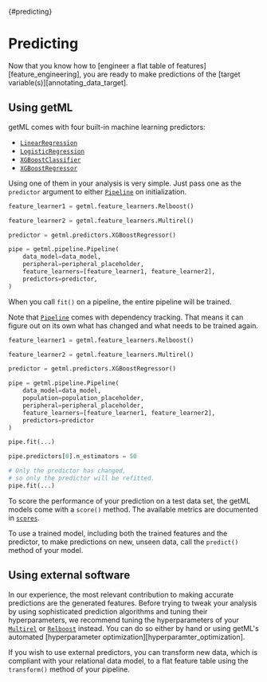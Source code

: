 [](){#predicting}
# Predicting

Now that you know how to [engineer a flat table of features][feature_engineering], you are ready to make predictions of the [target variable(s)][annotating_data_target].

## Using getML

getML comes with four built-in machine learning predictors:

- [`LinearRegression`](getml/predictors/LinearRegression)
- [`LogisticRegression`](getml/predictors/LogisticRegression)
- [`XGBoostClassifier`](getml/predictors/XGBoostClassifier)
- [`XGBoostRegressor`](getml/predictors/XGBoostRegressor)

Using one of them in your analysis is very simple. Just pass one as the `predictor` argument to either [`Pipeline`](getml/pipeline/Pipeline) on initialization.

```python
feature_learner1 = getml.feature_learners.Relboost()

feature_learner2 = getml.feature_learners.Multirel()

predictor = getml.predictors.XGBoostRegressor()

pipe = getml.pipeline.Pipeline(
    data_model=data_model,
    peripheral=peripheral_placeholder,
    feature_learners=[feature_learner1, feature_learner2],
    predictors=predictor,
)
```

When you call `fit()` on a pipeline, the entire pipeline will be trained.

Note that [`Pipeline`](getml/pipeline/Pipeline) comes with dependency tracking. That means it can figure out on its own what has changed and what needs to be trained again.

```python
feature_learner1 = getml.feature_learners.Relboost()

feature_learner2 = getml.feature_learners.Multirel()

predictor = getml.predictors.XGBoostRegressor()

pipe = getml.pipeline.Pipeline(
    data_model=data_model,
    population=population_placeholder,
    peripheral=peripheral_placeholder,
    feature_learners=[feature_learner1, feature_learner2],
    predictors=predictor 
)

pipe.fit(...)

pipe.predictors[0].n_estimators = 50

# Only the predictor has changed,
# so only the predictor will be refitted.
pipe.fit(...)
```

To score the performance of your prediction on a test data set, the getML models come with a `score()` method. The available metrics are documented in [`scores`](getml/pipeline/scores).

To use a trained model, including both the trained features and the predictor, to make predictions on new, unseen data, call the `predict()` method of your model.

## Using external software

In our experience, the most relevant contribution to making accurate predictions are the generated features. Before trying to tweak your analysis by using sophisticated prediction algorithms and tuning their hyperparameters, we recommend tuning the hyperparameters of your [`Multirel`](getml/feature_learning/Multirel) or [`Relboost`](getml/feature_learning/Relboost) instead. You can do so either by hand or using getML's automated [hyperparameter optimization][hyperparamter_optimization].

If you wish to use external predictors, you can transform new data, which is compliant with your relational data model, to a flat feature table using the `transform()` method of your pipeline.
